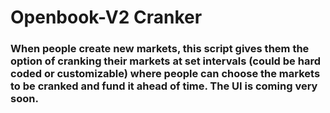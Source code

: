 # Openbook-V2 Cranker
### When people create new markets, this script gives them the option of cranking their markets at set intervals (could be hard coded or customizable) where people can choose the markets to be cranked and fund it ahead of time. The UI is coming very soon.

